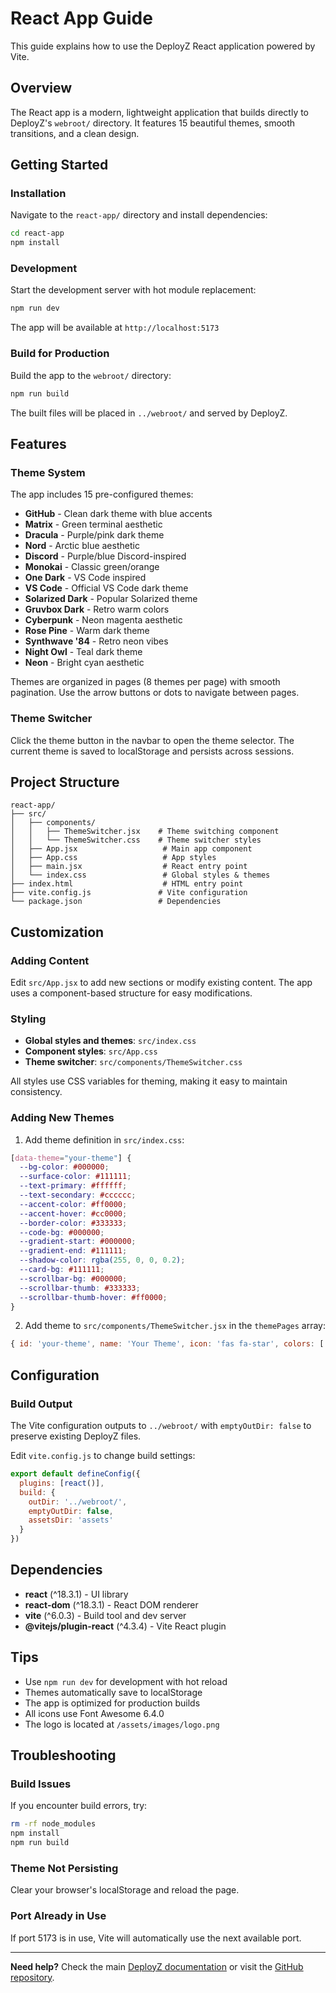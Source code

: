 # React App Guide

This guide explains how to use the DeployZ React application powered by Vite.

## Overview

The React app is a modern, lightweight application that builds directly to DeployZ's `webroot/` directory. It features 15 beautiful themes, smooth transitions, and a clean design.

## Getting Started

### Installation

Navigate to the `react-app/` directory and install dependencies:

```bash
cd react-app
npm install
```

### Development

Start the development server with hot module replacement:

```bash
npm run dev
```

The app will be available at `http://localhost:5173`

### Build for Production

Build the app to the `webroot/` directory:

```bash
npm run build
```

The built files will be placed in `../webroot/` and served by DeployZ.

## Features

### Theme System

The app includes 15 pre-configured themes:

- **GitHub** - Clean dark theme with blue accents
- **Matrix** - Green terminal aesthetic
- **Dracula** - Purple/pink dark theme
- **Nord** - Arctic blue aesthetic
- **Discord** - Purple/blue Discord-inspired
- **Monokai** - Classic green/orange
- **One Dark** - VS Code inspired
- **VS Code** - Official VS Code dark theme
- **Solarized Dark** - Popular Solarized theme
- **Gruvbox Dark** - Retro warm colors
- **Cyberpunk** - Neon magenta aesthetic
- **Rose Pine** - Warm dark theme
- **Synthwave '84** - Retro neon vibes
- **Night Owl** - Teal dark theme
- **Neon** - Bright cyan aesthetic

Themes are organized in pages (8 themes per page) with smooth pagination. Use the arrow buttons or dots to navigate between pages.

### Theme Switcher

Click the theme button in the navbar to open the theme selector. The current theme is saved to localStorage and persists across sessions.

## Project Structure

```
react-app/
├── src/
│   ├── components/
│   │   ├── ThemeSwitcher.jsx    # Theme switching component
│   │   └── ThemeSwitcher.css    # Theme switcher styles
│   ├── App.jsx                   # Main app component
│   ├── App.css                   # App styles
│   ├── main.jsx                  # React entry point
│   └── index.css                 # Global styles & themes
├── index.html                    # HTML entry point
├── vite.config.js               # Vite configuration
└── package.json                 # Dependencies
```

## Customization

### Adding Content

Edit `src/App.jsx` to add new sections or modify existing content. The app uses a component-based structure for easy modifications.

### Styling

- **Global styles and themes**: `src/index.css`
- **Component styles**: `src/App.css`
- **Theme switcher**: `src/components/ThemeSwitcher.css`

All styles use CSS variables for theming, making it easy to maintain consistency.

### Adding New Themes

1. Add theme definition in `src/index.css`:

```css
[data-theme="your-theme"] {
  --bg-color: #000000;
  --surface-color: #111111;
  --text-primary: #ffffff;
  --text-secondary: #cccccc;
  --accent-color: #ff0000;
  --accent-hover: #cc0000;
  --border-color: #333333;
  --code-bg: #000000;
  --gradient-start: #000000;
  --gradient-end: #111111;
  --shadow-color: rgba(255, 0, 0, 0.2);
  --card-bg: #111111;
  --scrollbar-bg: #000000;
  --scrollbar-thumb: #333333;
  --scrollbar-thumb-hover: #ff0000;
}
```

2. Add theme to `src/components/ThemeSwitcher.jsx` in the `themePages` array:

```javascript
{ id: 'your-theme', name: 'Your Theme', icon: 'fas fa-star', colors: ['#000', '#111', '#f00'] }
```

## Configuration

### Build Output

The Vite configuration outputs to `../webroot/` with `emptyOutDir: false` to preserve existing DeployZ files.

Edit `vite.config.js` to change build settings:

```javascript
export default defineConfig({
  plugins: [react()],
  build: {
    outDir: '../webroot/',
    emptyOutDir: false,
    assetsDir: 'assets'
  }
})
```

## Dependencies

- **react** (^18.3.1) - UI library
- **react-dom** (^18.3.1) - React DOM renderer
- **vite** (^6.0.3) - Build tool and dev server
- **@vitejs/plugin-react** (^4.3.4) - Vite React plugin

## Tips

- Use `npm run dev` for development with hot reload
- Themes automatically save to localStorage
- The app is optimized for production builds
- All icons use Font Awesome 6.4.0
- The logo is located at `/assets/images/logo.png`

## Troubleshooting

### Build Issues

If you encounter build errors, try:

```bash
rm -rf node_modules
npm install
npm run build
```

### Theme Not Persisting

Clear your browser's localStorage and reload the page.

### Port Already in Use

If port 5173 is in use, Vite will automatically use the next available port.

---

**Need help?** Check the main [DeployZ documentation](/) or visit the [GitHub repository](https://github.com/sayrzs/deployz).

